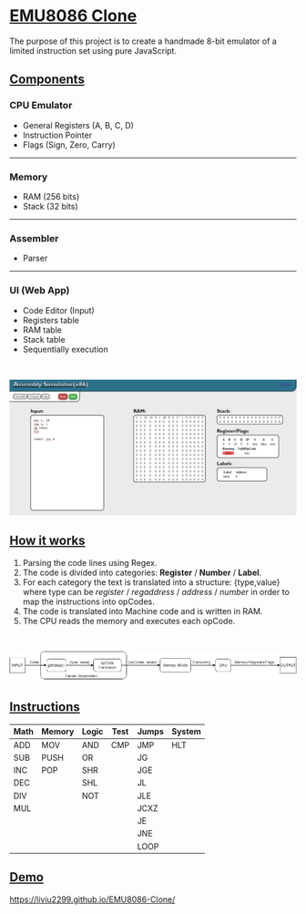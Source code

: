 # <u>**EMU8086** Clone</u>


The purpose of this project is to create a handmade 8-bit emulator of a limited instruction set using pure JavaScript.

## **<u>Components</u>**

### CPU Emulator
- General Registers (A, B, C, D)
- Instruction Pointer
- Flags (Sign, Zero, Carry)
---
### Memory
- RAM (256 bits)
- Stack (32 bits)
---
### Assembler
- Parser
---
### UI (Web App)
- Code Editor (Input)
- Registers table 
- RAM table
- Stack table
- Sequentially execution

<br>
<!-- <img src="/assets/images/sample.png" alt="sample"> -->

![sample1](assets/images/sample.png)
<br>

## **<u>How it works</u>**

1) Parsing the code lines using Regex.
2) The code is divided into categories: **Register** / **Number** / **Label**.
3) For each category the text is translated into a structure: {type,value} where type can be *register* / *regaddress* / *address* / *number* in order to map the instructions into opCodes.
4) The code is translated into Machine code and is written in RAM.
5) The CPU reads the memory and executes each opCode.

<br>

![sample1](assets/images/assembler_diagrama.png)
<br>

## **<u>Instructions</u>**

|Math|Memory|Logic|Test|Jumps|System|
|----|------|-----|----|-----|------|
|ADD |MOV   |AND  |CMP |JMP  |HLT   |
|SUB |PUSH  |OR   |    |JG   |      |
|INC |POP   |SHR  |    |JGE  |      |
|DEC |      |SHL  |    |JL   |      |
|DIV |      |NOT  |    |JLE  |      |
|MUL |      |     |    |JCXZ |      |
|    |      |     |    |JE   |      |
|    |      |     |    |JNE  |      |
|    |      |     |    |LOOP |      |


## **<u>Demo</u>**
https://liviu2299.github.io/EMU8086-Clone/

